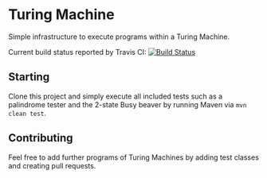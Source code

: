 # Turing Machine
Simple infrastructure to execute programs within a Turing Machine.

Current build status reported by Travis CI:
[![Build Status](https://travis-ci.org/mle-enso/turing-machine.svg?branch=master)](https://travis-ci.org/mle-enso/turing-machine)

## Starting

Clone this project and simply execute all included tests such as a palindrome tester and the 2-state Busy beaver by running Maven via ```mvn clean test```.

## Contributing

Feel free to add further programs of Turing Machines by adding test classes and creating pull requests.
